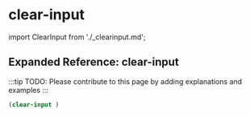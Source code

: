 # clear-input

import ClearInput from './_clearinput.md';

<ClearInput />

## Expanded Reference: clear-input

:::tip
TODO: Please contribute to this page by adding explanations and examples
:::

```lisp
(clear-input )
```
